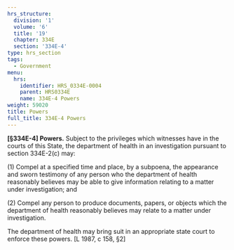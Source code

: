 ```yaml
---
hrs_structure:
  division: '1'
  volume: '6'
  title: '19'
  chapter: 334E
  section: '334E-4'
type: hrs_section
tags:
  - Government
menu:
  hrs:
    identifier: HRS_0334E-0004
    parent: HRS0334E
    name: 334E-4 Powers
weight: 59020
title: Powers
full_title: 334E-4 Powers
---
```

**[§334E-4] Powers.** Subject to the privileges which witnesses have in the courts of this State, the department of health in an investigation pursuant to section 334E-2(c) may:

(1) Compel at a specified time and place, by a subpoena, the appearance and sworn testimony of any person who the department of health reasonably believes may be able to give information relating to a matter under investigation; and

(2) Compel any person to produce documents, papers, or objects which the department of health reasonably believes may relate to a matter under investigation.

The department of health may bring suit in an appropriate state court to enforce these powers. [L 1987, c 158, §2]